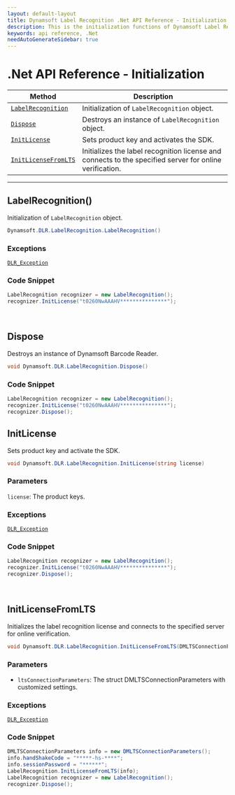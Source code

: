 ```yaml
---
layout: default-layout
title: Dynamsoft Label Recognition .Net API Reference - Initialization
description: This is the initialization functions of Dynamsoft Label Recognition for .Net API Reference.
keywords: api reference, .Net
needAutoGenerateSidebar: true
---
```


# .Net API Reference - Initialization

| Method               | Description |
|----------------------|-------------|
  | [`LabelRecognition`](#labelrecognition) | Initialization of `LabelRecognition` object.|
  | [`Dispose`](#dispose) | Destroys an instance of `LabelRecognition` object.|   
  | [`InitLicense`](#initlicense) | Sets product key and activates the SDK. |
  | [`InitLicenseFromLTS`](#initlicensefromlts) | Initializes the label recognition license and connects to the specified server for online verification. |

  ---

## LabelRecognition()

Initialization of `LabelRecognition` object.

```csharp
Dynamsoft.DLR.LabelRecognition.LabelRecognition()
```

### Exceptions

[`DLR_Exception`](../class/label-recognition-exception.md)


### Code Snippet
```csharp
LabelRecognition recognizer = new LabelRecognition();
recognizer.InitLicense("t0260NwAAAHV***************");
```

&nbsp;


## Dispose
Destroys an instance of Dynamsoft Barcode Reader.

```csharp
void Dynamsoft.DLR.LabelRecognition.Dispose()	
```

### Code Snippet

```csharp
LabelRecognition recognizer = new LabelRecognition();
recognizer.InitLicense("t0260NwAAAHV***************");
recognizer.Dispose();
```


## InitLicense
Sets product key and activate the SDK.

```csharp
void Dynamsoft.DLR.LabelRecognition.InitLicense(string license)
```   

### Parameters
`license`: The product keys.

### Exceptions

[`DLR_Exception`](../class/label-recognition-exception.md)

### Code Snippet
```csharp
LabelRecognition recognizer = new LabelRecognition();
recognizer.InitLicense("t0260NwAAAHV***************");
recognizer.Dispose();
```

&nbsp;


## InitLicenseFromLTS
Initializes the label recognition license and connects to the specified server for online verification.

```csharp
void Dynamsoft.DLR.LabelRecognition.InitLicenseFromLTS(DMLTSConnectionParameters ltsConnectionParameters)
```   

### Parameters
- `ltsConnectionParameters`: The struct DMLTSConnectionParameters with customized settings.  

### Exceptions
[`DLR_Exception`](../class/label-recognition-exception.md)

### Code Snippet
```csharp
DMLTSConnectionParameters info = new DMLTSConnectionParameters();
info.handShakeCode = "*****-hs-****";
info.sessionPassword = "******";
LabelRecognition.InitLicenseFromLTS(info);
LabelRecognition recognizer = new LabelRecognition();
recognizer.Dispose();
```

&nbsp;

